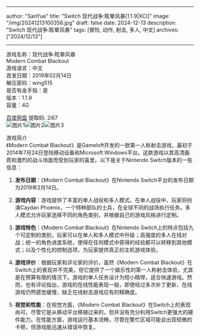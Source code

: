 
---
author: "SanYue"
title: "Switch 现代战争:眩晕风暴[1.1.9|XCI]"
image: "/img/20241213100356.jpg"
draft: false
date: 2024-12-13
description: "Switch 现代战争:眩晕风暴"
tags: [冒险, 动作, 射击, 多人, 中文]
archives: ["2024/12/13"]

---

游戏名称：现代战争:眩晕风暴   
Modern Combat Blackout    
游戏语言：中文  
首发日期：2019年02月14日  
解压密码：wing515  
是否有金手指：是  
版本：1.1.9   
容量：4G

[百度网盘](https://pan.baidu.com/s/1_Y59bp2wzFVfPkzZj_ARSw) 提取码: 2i67  
![图片1](/img/20241213141626.png)![图片2](/img/20241213141609.png)![图片3](/img/20241213141555.png)  

游戏简介  
《Modern Combat Blackout》是Gameloft开发的一款第一人称射击游戏，最初于2014年7月24日登陆移动设备和Microsoft Windows平台。这款游戏以其高清画质和激烈的战斗场面而受到玩家的喜爱。以下是关于Nintendo Switch版本的一些信息：

1. **发布日期**：《Modern Combat Blackout》在Nintendo Switch平台的发布日期为2019年2月14日。

2. **游戏内容**：游戏提供了丰富的单人战役和多人模式。在单人战役中，玩家将扮演Caydan Phoenix，一个特种部队的士兵，在全球不同的战场执行任务。多人模式允许玩家选择不同的角色类别，并根据自己的游戏风格进行定制。

3. **游戏特色**：《Modern Combat Blackout》在Nintendo Switch上的特点包括九个可定制的类别，玩家可以在单人和多人模式中升级；高强度的多人在线对战；统一的角色进度系统，使得在任何模式中获得的经验都可以转移到其他模式；以及个性化的控制选项，为玩家提供真正的主机游戏体验。

4. **游戏评价**：根据玩家和评论家的评价，虽然《Modern Combat Blackout》在Switch上的表现并不完美，但它提供了一个娱乐性的第一人称射击体验，尤其是在预算有限的情况下。游戏的单人任务设计为短小精悍，适合快速游戏。然而，也有评论指出，游戏的在线性能表现一般，即使经过多次补丁更新，在线游戏仍然感觉缓慢，缺乏在线射击游戏应有的精确度。

5. **视觉和性能**：在视觉方面，《Modern Combat Blackout》在Switch上的表现尚可，尽管它是从移动平台移植过来的，但并没有充分利用Switch更强大的硬件能力。在性能方面，游戏运行基本流畅，尽管在繁忙区域可能会出现轻微的卡顿，但游戏能迅速从错误中恢复。

